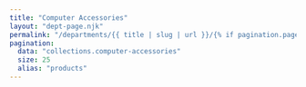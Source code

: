 ```yaml
---
title: "Computer Accessories"
layout: "dept-page.njk"
permalink: "/departments/{{ title | slug | url }}/{% if pagination.pageNumber > 0 %}{{pagination.pageNumber | plus: 1 }}/{% endif %}"
pagination:
  data: "collections.computer-accessories"
  size: 25
  alias: "products"
---
```



